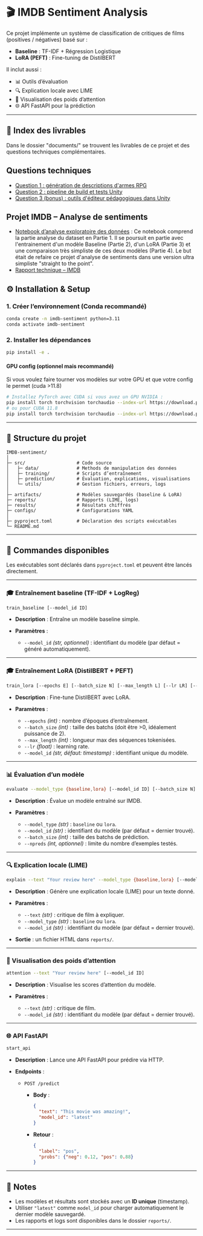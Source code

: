# 🎬 IMDB Sentiment Analysis

Ce projet implémente un système de classification de critiques de films (positives / négatives) basé sur :
- **Baseline** : TF-IDF + Régression Logistique
- **LoRA (PEFT)** : Fine-tuning de DistilBERT

Il inclut aussi :
- 📊 Outils d’évaluation
- 🔍 Explication locale avec LIME
- 👀 Visualisation des poids d’attention
- 🌐 API FastAPI pour la prédiction

---

## 📑 Index des livrables

Dans le dossier "documents/" se trouvent les livrables de ce projet et des questions techniques complémentaires.

## Questions techniques
- [Question 1 : génération de descriptions d'armes RPG](documents/question_01.md)  
- [Question 2 : pipeline de build et tests Unity](documents/question_02.md)  
- [Question 3 (bonus) : outils d'éditeur pédagogiques dans Unity](documents/question_03.md)  

## Projet IMDB – Analyse de sentiments
- [Notebook d’analyse exploratoire des données](documents/data_analysis_imdb.ipynb) :
Ce notebook comprend la partie analyse du dataset en Partie 1. Il se poursuit en partie avec l'entrainement d'un modèle Baseline (Partie 2), d'un LoRA (Partie 3) et une comparaison très simpliste de ces deux modèles (Partie 4). Le but était de refaire ce projet d'analyse de sentiments dans une version ultra simpliste "straight to the point".
- [Rapport technique – IMDB](documents/rapport_technique.md)  



## ⚙️ Installation & Setup

### 1. Créer l’environnement (Conda recommandé)
```bash
conda create -n imdb-sentiment python=3.11
conda activate imdb-sentiment
````

### 2. Installer les dépendances

```bash
pip install -e .
```

#### GPU config (optionnel mais recommandé)
Si vous voulez faire tourner vos modèles sur votre GPU et que votre config le permet (cuda >11.8) 
```bash
# Installez PyTorch avec CUDA si vous avez un GPU NVIDIA :
pip install torch torchvision torchaudio --index-url https://download.pytorch.org/whl/cu121
# ou pour CUDA 11.8
pip install torch torchvision torchaudio --index-url https://download.pytorch.org/whl/cu118
```


---

## 📂 Structure du projet

```
IMDB-sentiment/
│
├─ src/                   # Code source
│   ├─ data/          	  # Methods de manipulation des données
│   ├─ training/          # Scripts d’entraînement
│   ├─ prediction/        # Évaluation, explications, visualisations
│   └─ utils/             # Gestion fichiers, erreurs, logs
│
├─ artifacts/             # Modèles sauvegardés (baseline & LoRA)
├─ reports/               # Rapports (LIME, logs)
├─ results/               # Résultats chiffrés
├─ configs/               # Configurations YAML
│
├─ pyproject.toml         # Déclaration des scripts exécutables
└─ README.md
```

---

## 🚀 Commandes disponibles

Les exécutables sont déclarés dans `pyproject.toml` et peuvent être lancés directement.

---

### 🎓 Entraînement baseline (TF-IDF + LogReg)

```bash
train_baseline [--model_id ID]
```

* **Description** : Entraîne un modèle baseline simple.
* **Paramètres** :

  * `--model_id` *(str, optionnel)* : identifiant du modèle (par défaut = généré automatiquement).

---

### 🎓 Entraînement LoRA (DistilBERT + PEFT)

```bash
train_lora [--epochs E] [--batch_size N] [--max_length L] [--lr LR] [--model_id ID]
```

* **Description** : Fine-tune DistilBERT avec LoRA.
* **Paramètres** :

  * `--epochs` *(int)* : nombre d’époques d’entraînement.
  * `--batch_size` *(int)* : taille des batchs (doit être >0, idéalement puissance de 2).
  * `--max_length` *(int)* : longueur max des séquences tokenisées.
  * `--lr` *(float)* : learning rate.
  * `--model_id` *(str, défaut: timestamp)* : identifiant unique du modèle.

---

### 📊 Évaluation d’un modèle

```bash
evaluate --model_type {baseline,lora} [--model_id ID] [--batch_size N] [--npreds K]
```

* **Description** : Évalue un modèle entraîné sur IMDB.
* **Paramètres** :

  * `--model_type` *(str)* : `baseline` ou `lora`.
  * `--model_id` *(str)* : identifiant du modèle (par défaut = dernier trouvé).
  * `--batch_size` *(int)* : taille des batchs de prédiction.
  * `--npreds` *(int, optionnel)* : limite du nombre d’exemples testés.

---

### 🔍 Explication locale (LIME)

```bash
explain --text "Your review here" --model_type {baseline,lora} [--model_id ID]
```

* **Description** : Génère une explication locale (LIME) pour un texte donné.
* **Paramètres** :

  * `--text` *(str)* : critique de film à expliquer.
  * `--model_type` *(str)* : `baseline` ou `lora`.
  * `--model_id` *(str)* : identifiant du modèle (par défaut = dernier trouvé).
* **Sortie** : un fichier HTML dans `reports/`.

---

### 👀 Visualisation des poids d’attention

```bash
attention --text "Your review here" [--model_id ID]
```

* **Description** : Visualise les scores d’attention du modèle.
* **Paramètres** :

  * `--text` *(str)* : critique de film.
  * `--model_id` *(str)* : identifiant du modèle (par défaut = dernier trouvé).

---

### 🌐 API FastAPI

```bash
start_api
```

* **Description** : Lance une API FastAPI pour prédire via HTTP.
* **Endpoints** :

  * `POST /predict`

    * **Body** :

      ```json
      {
        "text": "This movie was amazing!",
        "model_id": "latest"
      }
      ```
    * **Retour** :

      ```json
      {
        "label": "pos",
        "probs": {"neg": 0.12, "pos": 0.88}
      }
      ```

---

## 📌 Notes

* Les modèles et résultats sont stockés avec un **ID unique** (timestamp).
* Utiliser `"latest"` comme `model_id` pour charger automatiquement le dernier modèle sauvegardé.
* Les rapports et logs sont disponibles dans le dossier `reports/`.

---
